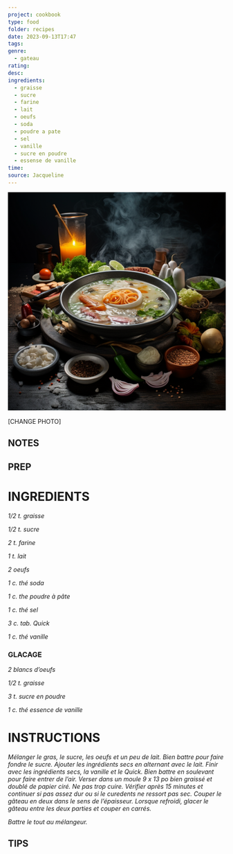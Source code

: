 ```yaml
---
project: cookbook
type: food
folder: recipes
date: 2023-09-13T17:47
tags: 
genre:
  - gateau
rating: 
desc: 
ingredients:
  - graisse
  - sucre
  - farine
  - lait
  - oeufs
  - soda
  - poudre a pate
  - sel
  - vanille
  - sucre en poudre
  - essense de vanille
time: 
source: Jacqueline
---
```


![IMAGE](_default.png)


[CHANGE PHOTO]


## NOTES




## PREP


# INGREDIENTS

_1/2 t. graisse_

_1/2 t. sucre_

_2 t. farine_

_1 t. lait_

_2 oeufs_

_1 c. thé soda_

_1 c. the poudre à pâte_

_1 c. thé sel_

_3 c. tab. Quick_

_1 c. thé vanille_


### GLACAGE

_2 blancs d’oeufs_

_1/2 t. graisse_

_3 t. sucre en poudre_

_1 c. thé essence de vanille_




# INSTRUCTIONS

_Mélanger le gras, le sucre, les oeufs et un_
_peu de lait. Bien battre pour faire fondre le_
_sucre. Ajouter les ingrédients secs en alternant_
_avec le lait. Finir avec les ingrédients secs, la_
_vanille et le Quick. Bien battre en soulevant_
_pour faire entrer de l’air. Verser dans un moule_
_9 x 13 po bien graissé et doublé de papier_
_ciré. Ne pas trop cuire. Vérifier après 15 minutes_
_et continuer si pas assez dur ou si le curedents_
_ne ressort pas sec. Couper le gâteau_
_en deux dans le sens de l’épaisseur. Lorsque_
_refroidi, glacer le gâteau entre les deux parties_
_et couper en carrés._

_Battre le tout au mélangeur._



## TIPS



